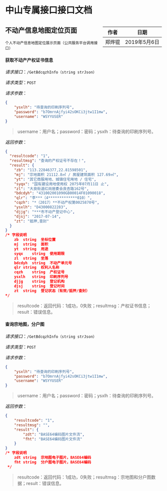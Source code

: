 # 中山专属接口接口文档

<div style="float:right">

|作者|日期|
|----|---|
|郑烨锟|2019年5月6日|

</div>

## 不动产信息地图定位页面

	个人不动产信息地图定位展示页面（公共服务平台调用接口）

#### 获取不动产产权证书信息

*请求接口*：`/GetBdcqzhInfo（string strJson）`

*请求类型*：`POST`

*请求参数*：

```json
{ 
	"ysxlh": "待查询的印刷序列号",
    "password": "b7OmrnAjfyi42sOKCi3jtw1I1mw", 
    "username": "WSYYUSER"
}
```

> username：用户名；password：密码；ysxlh：待查询的印刷序列号。


*返回参数*：
```json
{
  "resultcode": "1",
  "resultmsg": "查询的产权证号不存在！",
  "result": {
    "zb": "113.22846377,22.81598501",
    "mj": "宗地面积 21112.8㎡ / 房屋建筑面积 127.69㎡",
    "yt": "其它商服用地、城镇住宅用地 / 住宅",
    "syqx": "国有建设用地使用权 2075年07月11日 止",
    "zl": "大良街道红岗居委会良杏路162号",
    "bdcdyh": "431002001090GB00014F01090018",
    "qlr": "李***（4*************010）",
    "cqzh": "*（2017）**不动产权第0025870号",
    "ysxlh": "D43000822283",
    "djjg": "***市不动产登记中心",
    "djsj": "2017-07-14",
    "zt": "抵押,查封"
  }
}
/* 字段说明
	zb	string	坐标位置
	mj	string	面积
	yt	string	用途
	syqx	string	使用期限
	zl	string	坐落
	bdcdyh	string	不动产单元号
	qlr	string	权利人名称
	cqzh	string	产权证号
	ysxlh	string	印刷序列号
	djjg	string	登记机构
	djsj	string	登记时间
	zt	string	登记状态（有效/抵押/查封） 
*/
```

> resultcode：返回代码：1成功，0失败；resultmsg：产权证书信息；result：错误信息。

#### 查询宗地图，分户图

*请求接口*：`/GetBdcqzhInfo（string strJson）`

*请求类型*：`POST`

*请求参数*：

```json
{ 
	"ysxlh": "待查询的印刷序列号",
    "password": "b7OmrnAjfyi42sOKCi3jtw1I1mw", 
    "username": "WSYYUSER"
}
```

> username：用户名；password：密码；ysxlh：待查询的印刷序列号。


*返回参数*：
```json
{ 
    "resultcode": "1", 
    "resultmsg": "", 
    "result": { 
        "zdt": "BASE64编码图片文件流", 
        "fht": "BASE64编码图片文件流"
    }
}
/* 字段说明
	zdt	string	宗地图电子图片，BASE64编码
	fht	string	分户图电子图片，BASE64编码
 */
```

> resultcode：返回代码：1成功，0失败；resultmsg：宗地图和分户图数据；result：错误信息。